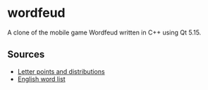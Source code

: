 # wordfeud
A clone of the mobile game Wordfeud written in C++ using Qt 5.15.

## Sources

* [Letter points and distributions](https://wordfeud.com/wf/help/)
* [English word list](https://github.com/dwyl/english-words)